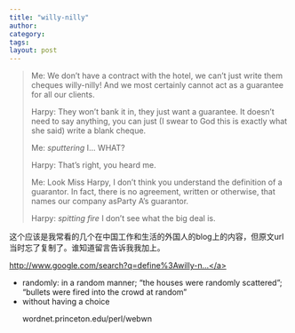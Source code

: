 ```yaml
---
title: "willy-nilly"
author:
category: 
tags: 
layout: post
---
```

<blockquote>

Me: We don’t have a contract with the hotel, we can’t just write them cheques willy-nilly! And we most certainly cannot act as a guarantee for all our clients.



Harpy: They won’t bank it in, they just want a guarantee. It doesn’t need to say anything, you can just (I swear to God this is exactly what she said) write a blank cheque.



Me: <em>sputtering</em> I… WHAT?



Harpy: That’s right, you heard me.



Me: Look Miss Harpy, I don’t think you understand the definition of a guarantor. In fact, there is no agreement, written or otherwise, that names our company asParty A’s guarantor.



Harpy: <em>spitting fire</em> I don’t see what the big deal is.

</blockquote>

这个应该是我常看的几个在中国工作和生活的外国人的blog上的内容，但原文url当时忘了复制了。谁知道留言告诉我我加上。

<a href="http://www.google.com/search?q=define%3Awilly-nilly">http://www.google.com/search?q=define%3Awilly-n...</a>

<ul>

<li>randomly: in a random manner; “the houses were randomly scattered”; “bullets were fired into the crowd at random”</li>

<li>without having a choice

wordnet.princeton.edu/perl/webwn</li>

</ul>

